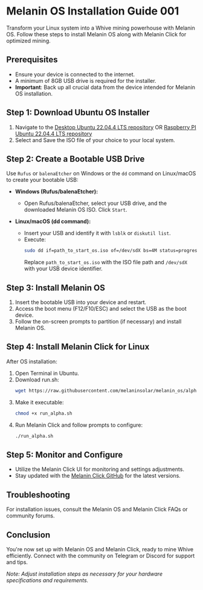 # Melanin OS Installation Guide 001

Transform your Linux system into a Whive mining powerhouse with Melanin OS. Follow these steps to install Melanin OS along with Melanin Click for optimized mining.

## Prerequisites

- Ensure your device is connected to the internet.
- A minimum of 8GB USB drive is required for the installer.
- **Important**: Back up all crucial data from the device intended for Melanin OS installation.

## Step 1: Download Ubuntu OS Installer

1. Navigate to the [Desktop Ubuntu 22.04.4 LTS repository](https://ubuntu.com/download/desktop/thank-you?version=22.04.4&architecture=amd64) OR [Raspberry PI Ubuntu 22.04.4 LTS repository](https://ubuntu.com/download/raspberry-pi/thank-you?version=22.04.4&architecture=desktop-arm64+raspi)
2. Select and Save the ISO file of your choice to your local system.

## Step 2: Create a Bootable USB Drive

Use `Rufus` or `balenaEtcher` on Windows or the `dd` command on Linux/macOS to create your bootable USB:

- **Windows (Rufus/balenaEtcher):**
  - Open Rufus/balenaEtcher, select your USB drive, and the downloaded Melanin OS ISO. Click `Start`.

- **Linux/macOS (dd command):**
  - Insert your USB and identify it with `lsblk` or `diskutil list`.
  - Execute:
    ```bash
    sudo dd if=path_to_start_os.iso of=/dev/sdX bs=4M status=progress
    ```
    Replace `path_to_start_os.iso` with the ISO file path and `/dev/sdX` with your USB device identifier.

## Step 3: Install Melanin OS

1. Insert the bootable USB into your device and restart.
2. Access the boot menu (F12/F10/ESC) and select the USB as the boot device.
3. Follow the on-screen prompts to partition (if necessary) and install Melanin OS.

## Step 4: Install Melanin Click for Linux

After OS installation:

1. Open Terminal in Ubuntu.
2. Download run.sh:
    ```bash
    wget https://raw.githubusercontent.com/melaninsolar/melanin_os/alpha/run_alpha.sh
    ```
3. Make it executable:
    ```bash
    chmod +x run_alpha.sh
    ```
4. Run Melanin Click and follow prompts to configure:
    ```bash
    ./run_alpha.sh
    ```

## Step 5: Monitor and Configure

- Utilize the Melanin Click UI for monitoring and settings adjustments.
- Stay updated with the [Melanin Click GitHub](https://github.com/melaninsolar/melanin_click) for the latest versions.

## Troubleshooting

For installation issues, consult the Melanin OS and Melanin Click FAQs or community forums.

## Conclusion

You're now set up with Melanin OS and Melanin Click, ready to mine Whive efficiently. Connect with the community on Telegram or Discord for support and tips.

*Note: Adjust installation steps as necessary for your hardware specifications and requirements.*